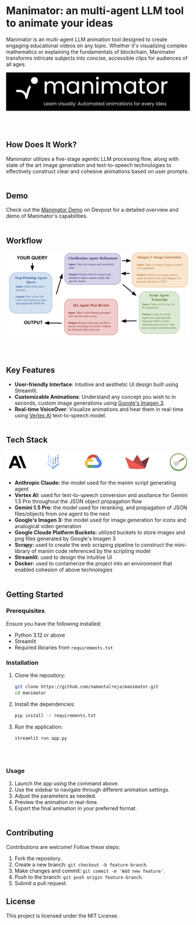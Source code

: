 # Manimator: an multi-agent LLM tool to animate your ideas

Manimator is an multi-agent LLM animation tool designed to create engaging educational videos on any topic. Whether it's visualizing complex mathematics or explaining the fundamentals of blockchain, Manimator transforms intricate subjects into concise, accessible clips for audiences of all ages. 

![Logo](logo.jpeg)

<br></br>

## How Does It Work?

Manimator utilizes a five-stage agentic LLM processing flow, along with state of the art image generation and text-to-speech technologies to effectively construct clear and cohesive animations based on user prompts.
<br></br>

## Demo

Check out the [Manimator Demo](https://devpost.com/software/manimator) on Devpost for a detailed overview and demo of Manimator's capabilities.
<br></br>


## Workflow
![Workflow](workflow.jpeg)

<br></br>

## Key Features

- **User-friendly Interface**: Intuitive and aesthetic UI design built using Streamlit.
- **Customizable Animations**: Understand any concept you wish to in seconds, custom image generations using [Google's Imagen 3](https://deepmind.google/technologies/imagen-3/).
- **Real-time VoiceOver**: Visualize animations and hear them in real-time using [Vertex AI](https://cloud.google.com/vertex-ai/generative-ai/docs/speech/text-to-speech) text-to-speech model.
<br></br>

## Tech Stack
![Tech Stack](tech_stack.jpeg)

- **Anthropic Claude:** the model used for the manim script generating agent
- **Vertex AI:** used for text-to-speech conversion and assitance for Gemini 1.5 Pro throughout the JSON object propagation flow
- **Gemini 1.5 Pro:** the model used for reranking, and propagation of JSON files/objects from one agent to the next
- **Google's Imagen 3:** the model used for image generation for icons and analogical video generation
- **Google Cloude Platform Buckets:** utilized buckets to store images and png files generated by Google's Imagen 3
- **Scrapy:** used to create the web scraping pipeline to construct the mini-library of manim code referenced by the scripting model
- **Streamlit:** used to design the intuitive UI
- **Docker:** used to containerize the project into an environment that enabled cohesion of above technologies
<br></br>

## Getting Started

### Prerequisites

Ensure you have the following installed:
- Python 3.12 or above
- Streamlit
- Required libraries from `requirements.txt`

### Installation

1. Clone the repository:
    ```bash
    git clone https://github.com/namantalreja/manimator.git
    cd manimator
    ```
2. Install the dependencies:
    ```bash
    pip install -r requirements.txt
    ```

3. Run the application:
    ```bash
    streamlit run app.py
    ```
<br></br>
### Usage

1. Launch the app using the command above.
2. Use the sidebar to navigate through different animation settings.
3. Adjust the parameters as needed.
4. Preview the animation in real-time.
5. Export the final animation in your preferred format.
<br></br>

## Contributing

Contributions are welcome! Follow these steps:
1. Fork the repository.
2. Create a new branch: `git checkout -b feature-branch`.
3. Make changes and commit: `git commit -m 'Add new feature'`.
4. Push to the branch: `git push origin feature-branch`.
5. Submit a pull request.

## License

This project is licensed under the MIT License.
